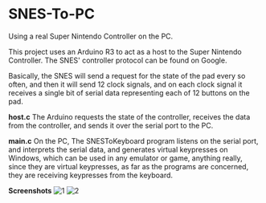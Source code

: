 # SNES-To-PC
Using a real Super Nintendo Controller on the PC.

This project uses an Arduino R3 to act as a host to the Super Nintendo Controller.
The SNES' controller protocol can be found on Google.

Basically, the SNES will send a request for the state of the pad every so often, and then it will send 12 clock signals, and on each clock signal it receives a single bit of serial data representing each of 12 buttons on the pad.

**host.c**
The Arduino requests the state of the controller, receives the data from the controller, and sends it over the serial port to the PC.

**main.c**
On the PC, The SNESToKeyboard program listens on the serial port, and interprets the serial data, and generates virtual keypresses on Windows, which can be used in any emulator or game, anything really, since they are virtual keypresses, as far as the programs are concerned, they are receiving keypresses from the keyboard.

**Screenshots**
![1](http://i.imgur.com/9Wvokez.jpg)
![2](http://i.imgur.com/OCvQmQY.jpg)

